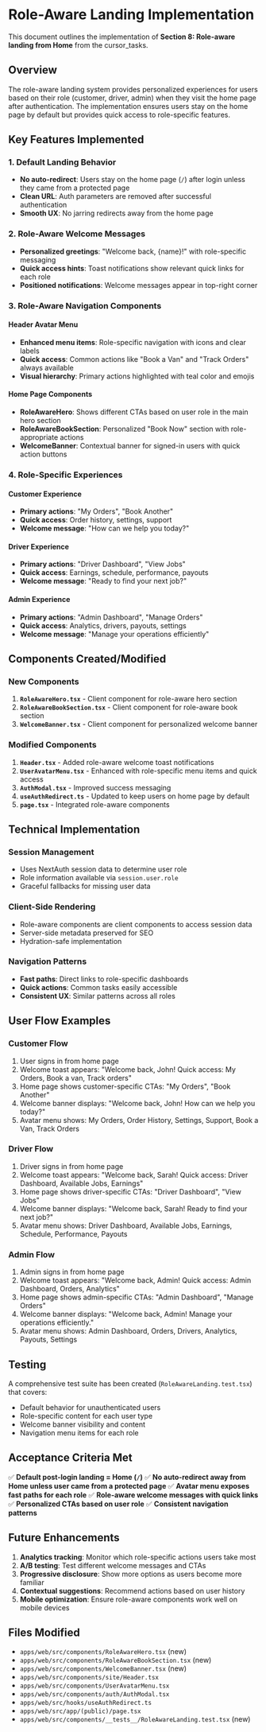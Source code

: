 # Role-Aware Landing Implementation

This document outlines the implementation of **Section 8: Role-aware landing from Home** from the cursor_tasks.

## Overview

The role-aware landing system provides personalized experiences for users based on their role (customer, driver, admin) when they visit the home page after authentication. The implementation ensures users stay on the home page by default but provides quick access to role-specific features.

## Key Features Implemented

### 1. Default Landing Behavior

- **No auto-redirect**: Users stay on the home page (`/`) after login unless they came from a protected page
- **Clean URL**: Auth parameters are removed after successful authentication
- **Smooth UX**: No jarring redirects away from the home page

### 2. Role-Aware Welcome Messages

- **Personalized greetings**: "Welcome back, {name}!" with role-specific messaging
- **Quick access hints**: Toast notifications show relevant quick links for each role
- **Positioned notifications**: Welcome messages appear in top-right corner

### 3. Role-Aware Navigation Components

#### Header Avatar Menu

- **Enhanced menu items**: Role-specific navigation with icons and clear labels
- **Quick access**: Common actions like "Book a Van" and "Track Orders" always available
- **Visual hierarchy**: Primary actions highlighted with teal color and emojis

#### Home Page Components

- **RoleAwareHero**: Shows different CTAs based on user role in the main hero section
- **RoleAwareBookSection**: Personalized "Book Now" section with role-appropriate actions
- **WelcomeBanner**: Contextual banner for signed-in users with quick action buttons

### 4. Role-Specific Experiences

#### Customer Experience

- **Primary actions**: "My Orders", "Book Another"
- **Quick access**: Order history, settings, support
- **Welcome message**: "How can we help you today?"

#### Driver Experience

- **Primary actions**: "Driver Dashboard", "View Jobs"
- **Quick access**: Earnings, schedule, performance, payouts
- **Welcome message**: "Ready to find your next job?"

#### Admin Experience

- **Primary actions**: "Admin Dashboard", "Manage Orders"
- **Quick access**: Analytics, drivers, payouts, settings
- **Welcome message**: "Manage your operations efficiently"

## Components Created/Modified

### New Components

1. **`RoleAwareHero.tsx`** - Client component for role-aware hero section
2. **`RoleAwareBookSection.tsx`** - Client component for role-aware book section
3. **`WelcomeBanner.tsx`** - Client component for personalized welcome banner

### Modified Components

1. **`Header.tsx`** - Added role-aware welcome toast notifications
2. **`UserAvatarMenu.tsx`** - Enhanced with role-specific menu items and quick access
3. **`AuthModal.tsx`** - Improved success messaging
4. **`useAuthRedirect.ts`** - Updated to keep users on home page by default
5. **`page.tsx`** - Integrated role-aware components

## Technical Implementation

### Session Management

- Uses NextAuth session data to determine user role
- Role information available via `session.user.role`
- Graceful fallbacks for missing user data

### Client-Side Rendering

- Role-aware components are client components to access session data
- Server-side metadata preserved for SEO
- Hydration-safe implementation

### Navigation Patterns

- **Fast paths**: Direct links to role-specific dashboards
- **Quick actions**: Common tasks easily accessible
- **Consistent UX**: Similar patterns across all roles

## User Flow Examples

### Customer Flow

1. User signs in from home page
2. Welcome toast appears: "Welcome back, John! Quick access: My Orders, Book a van, Track orders"
3. Home page shows customer-specific CTAs: "My Orders", "Book Another"
4. Welcome banner displays: "Welcome back, John! How can we help you today?"
5. Avatar menu shows: My Orders, Order History, Settings, Support, Book a Van, Track Orders

### Driver Flow

1. Driver signs in from home page
2. Welcome toast appears: "Welcome back, Sarah! Quick access: Driver Dashboard, Available Jobs, Earnings"
3. Home page shows driver-specific CTAs: "Driver Dashboard", "View Jobs"
4. Welcome banner displays: "Welcome back, Sarah! Ready to find your next job?"
5. Avatar menu shows: Driver Dashboard, Available Jobs, Earnings, Schedule, Performance, Payouts

### Admin Flow

1. Admin signs in from home page
2. Welcome toast appears: "Welcome back, Admin! Quick access: Admin Dashboard, Orders, Analytics"
3. Home page shows admin-specific CTAs: "Admin Dashboard", "Manage Orders"
4. Welcome banner displays: "Welcome back, Admin! Manage your operations efficiently."
5. Avatar menu shows: Admin Dashboard, Orders, Drivers, Analytics, Payouts, Settings

## Testing

A comprehensive test suite has been created (`RoleAwareLanding.test.tsx`) that covers:

- Default behavior for unauthenticated users
- Role-specific content for each user type
- Welcome banner visibility and content
- Navigation menu items for each role

## Acceptance Criteria Met

✅ **Default post-login landing = Home (`/`)**
✅ **No auto-redirect away from Home unless user came from a protected page**
✅ **Avatar menu exposes fast paths for each role**
✅ **Role-aware welcome messages with quick links**
✅ **Personalized CTAs based on user role**
✅ **Consistent navigation patterns**

## Future Enhancements

1. **Analytics tracking**: Monitor which role-specific actions users take most
2. **A/B testing**: Test different welcome messages and CTAs
3. **Progressive disclosure**: Show more options as users become more familiar
4. **Contextual suggestions**: Recommend actions based on user history
5. **Mobile optimization**: Ensure role-aware components work well on mobile devices

## Files Modified

- `apps/web/src/components/RoleAwareHero.tsx` (new)
- `apps/web/src/components/RoleAwareBookSection.tsx` (new)
- `apps/web/src/components/WelcomeBanner.tsx` (new)
- `apps/web/src/components/site/Header.tsx`
- `apps/web/src/components/UserAvatarMenu.tsx`
- `apps/web/src/components/auth/AuthModal.tsx`
- `apps/web/src/hooks/useAuthRedirect.ts`
- `apps/web/src/app/(public)/page.tsx`
- `apps/web/src/components/__tests__/RoleAwareLanding.test.tsx` (new)
